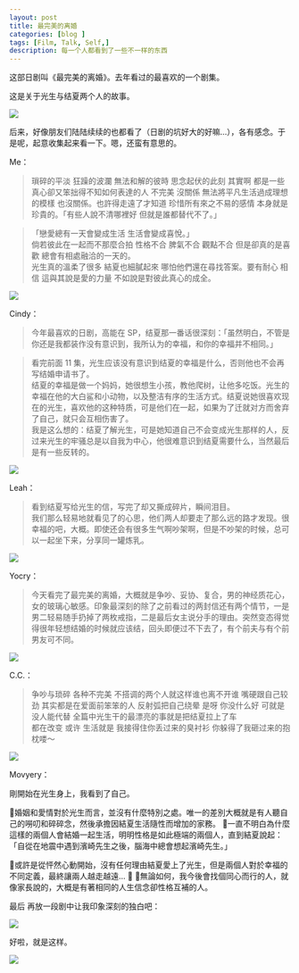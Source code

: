 ```yaml
---
layout: post
title: 最完美的离婚
categories: [blog ]
tags: [Film, Talk, Self,]
description: 每一个人都看到了一些不一样的东西
---
```




这部日剧叫《最完美的离婚》。去年看过的最喜欢的一个剧集。

这是关于光生与结夏两个人的故事。

![](http://dreamofbook.qiniudn.com/SnRDivorce.jpg)

后来，好像朋友们陆陆续续的也都看了（日剧的坑好大的好嘛...），各有感念。于是呢，起意收集起来看一下。嗯，还蛮有意思的。

Me：

> 瑣碎的平淡 狂躁的波瀾 無法和解的彼時 思念起伏的此刻 其實啊 都是一些真心卻又笨拙得不知如何表達的人 不完美 沒關係 無法將平凡生活過成理想的模樣 也沒關係。也許得走遠了才知道 珍惜所有來之不易的感情 本身就是珍貴的。「有些人說不清哪裡好 但就是誰都替代不了。」   


> 「戀愛總有一天會變成生活 生活會變成喜悅。」  
> 倘若彼此在一起而不那麼合拍 性格不合 脾氣不合 觀點不合 但是卻真的是喜歡 總會有相處融洽的一天的。  
> 光生真的溫柔了很多 結夏也細膩起來 哪怕他們還在尋找答案。要有耐心 相信 這與其說是愛的力量 不如說是對彼此真心的成全。

![](http://dreamofbook.qiniudn.com/SnRCats.jpg)

Cindy：

> 今年最喜欢的日剧，高能在 SP，结夏那一番话很深刻：「虽然明白，不管是你还是我都装作没有意识到，我所认为的幸福，和你的幸福并不相同。」

> 看完前面 11 集，光生应该没有意识到结夏的幸福是什么，否则他也不会再写结婚申请书了。   
> 结夏的幸福是做一个妈妈，她很想生小孩，教他爬树，让他多吃饭。光生的幸福在他的大白鲨和小动物，以及整洁有序的生活方式。结夏说她很喜欢现在的光生，喜欢他的这种特质，可是他们在一起，如果为了迁就对方而舍弃了自己，就只会互相伤害了。  > 我是这么想的：结夏了解光生，可是她知道自己不会变成光生那样的人，反过来光生的牢骚总是以自我为中心，他很难意识到结夏需要什么，当然最后是有一些反转的。

![](http://dreamofbook.qiniudn.com/SnRLetter.jpg)

Leah：

> 看到结夏写给光生的信，写完了却又撕成碎片，瞬间泪目。  
> 我们那么轻易地就看见了的心思，他们两人却要走了那么远的路才发现。很幸福的吧，大概。即使还会有很多生气啊吵架啊，但是不吵架的时候，总可以一起坐下来，分享同一罐炼乳。

![](http://dreamofbook.qiniudn.com/SnRCats2.jpg)

Yocry：

> 今天看完了最完美的离婚，大概就是争吵、妥协、复合，男的神经质花心，女的玻璃心敏感。印象最深刻的除了之前看过的两封信还有两个情节，一是男二轻易随手扔掉了两枚戒指，二是最后女主说分手的理由。突然变态得觉得很年轻想结婚的时候就应该结，回头即便过不下去了，有个前夫与有个前男友可不同。

![](http://dreamofbook.qiniudn.com/SnRFirstMeeting.jpg)

C.C.：

> 争吵与琐碎 各种不完美 不搭调的两个人就这样谁也离不开谁 嘴硬跟自己较劲 其实都是在爱面前笨笨的人 反射弧把自己绕晕 是呀 你没什么好 可就是没人能代替 全篇中光生干的最漂亮的事就是把结夏拉上了车  
> 都在改变 或许 生活就是 我接得住你丢过来的臭衬衫 你躲得了我砸过来的抱枕喽～

![](http://dreamofbook.qiniudn.com/SnRCatsSight.jpg)

Movyery：

剛開始在光生身上，我看到了自己。

婚姻和愛情對於光生而言，並沒有什麼特別之處。唯一的差別大概就是有人聽自己的嘮叨和碎碎念，然後承擔因結夏生活隨性而增加的家務。
一直不明白為什麼這樣的兩個人會結婚一起生活，明明性格是如此極端的兩個人，直到結夏說起：「自從在地震中遇到濱崎先生之後，腦海中總會想起濱崎先生。」

或許是從怦然心動開始，沒有任何理由結夏愛上了光生，但是兩個人對於幸福的不同定義，最終讓兩人越走越遠…

無論如何，我今後會找個同心而行的人，就像家長說的，大概是有著相同的人生信念卻性格互補的人。


最后 再放一段剧中让我印象深刻的独白吧：

![](http://dreamofbook.qiniudn.com/SnRLifeTalk.jpg)

好啦，就是这样。

![](http://dreamofbook.qiniudn.com/SnRHandByHand.jpg)
